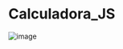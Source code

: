 # Calculadora_JS

![image](https://user-images.githubusercontent.com/62863159/81828563-4e116680-9510-11ea-810e-6148837b4404.png)
